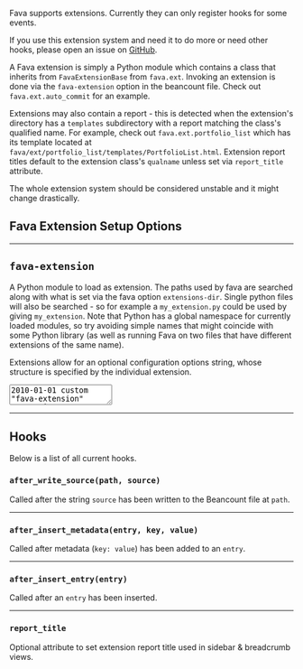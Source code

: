 Fava supports extensions. Currently they can only register hooks for some
events.

If you use this extension system and need it to do more or need other hooks,
please open an issue on [GitHub](https://github.com/beancount/fava/issues).

A Fava extension is simply a Python module which contains a class that inherits
from `FavaExtensionBase` from `fava.ext`. Invoking an extension is done via the
`fava-extension` option in the beancount file. Check out `fava.ext.auto_commit`
for an example.

Extensions may also contain a report - this is detected when the extension's
directory has a `templates` subdirectory with a report matching the class's
qualified name. For example, check out `fava.ext.portfolio_list` which has its
template located at `fava/ext/portfolio_list/templates/PortfolioList.html`.
Extension report titles default to the extension class's `qualname` unless set
via `report_title` attribute.

The whole extension system should be considered unstable and it might change
drastically.

## Fava Extension Setup Options

---

## `fava-extension`

A Python module to load as extension. The paths used by fava are searched along with what is set via the fava option `extensions-dir`. Single python files will also be searched - so for example a `my_extension.py` could be used by giving `my_extension`. Note that Python has a
global namespace for currently loaded modules, so try avoiding simple names
that might coincide with some Python library (as well as running Fava on two
files that have different extensions of the same name).

Extensions allow for an optional configuration options string, whose structure is specified by the individual extension.

<pre><textarea class="editor-readonly">
2010-01-01 custom "fava-extension" "extension-name"
2010-01-01 custom "fava-extension" "extension-with-options" "{'option': 'config_value'}"</textarea></pre>

---

## Hooks

Below is a list of all current hooks.

### `after_write_source(path, source)`

Called after the string `source` has been written to the Beancount file at `path`.

---

### `after_insert_metadata(entry, key, value)`

Called after metadata (`key: value`) has been added to an `entry`.

---

### `after_insert_entry(entry)`

Called after an `entry` has been inserted.

---

### `report_title`

Optional attribute to set extension report title used in sidebar & breadcrumb views.
